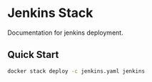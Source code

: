 # Jenkins Stack

Documentation for jenkins deployment.

## Quick Start

```bash
docker stack deploy -c jenkins.yaml jenkins
```
